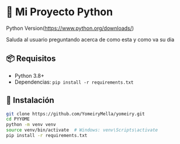 # 🐍 Mi Proyecto Python

Python Version(https://www.python.org/downloads/)


Saluda al usuario preguntando acerca de como esta y como va su dia

## 📦 Requisitos
- Python 3.8+
- Dependencias: `pip install -r requirements.txt`

## 🚀 Instalación
```bash
git clone https://github.com/YomeiryMella/yomeiry.git
cd PYYOME
python -m venv venv
source venv/bin/activate  # Windows: venv\Scripts\activate
pip install -r requirements.txt